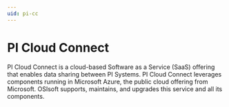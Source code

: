```yaml
---
uid: pi-cc
---
```


# PI Cloud Connect
   
PI Cloud Connect is a cloud-based Software as a Service (SaaS) offering that enables data sharing between PI Systems. PI Cloud Connect leverages components running in Microsoft Azure, the public cloud offering from Microsoft. OSIsoft supports, maintains, and upgrades this service and all its components.

